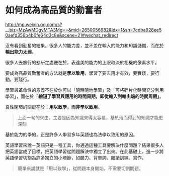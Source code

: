 # 如何成為高品質的勤奮者

http://mp.weixin.qq.com/s?__biz=MzAwMDgyMTA3Mg==&mid=2650056982&idx=1&sn=7cdba928ee50aefd356b4b0fe64d3c8e&scene=21#wechat_redirect

沒有看到勤奮的結果。很多人的能力差，並不差在輸入的能力和知識儲備，而在於**輸出能力太弱**。

很多人去旅行的悲研之處便在於，表達美的能力的上限取決於相機的像素水平。

要成為高品質勤奮者的方法就是**學以致用**，學習了要去用才有效，要實踐，要行動，要踐行。

學習最革命性的意義不在於你可以「隨時隨地學習」及「可將碎片化時間充分利用學習」，而在於「**縮短了學習與應用的時間周期，即從輸入到輸出端的時間周期」**。

良性閉環的關鍵在於：**用以致學，而非學以致用**。

> 上面一句的來由，主要是因為知識來得太容易，基於用而得到的知識才能更深刻

基於能力的學的，正是許多人學習多年英語也為法學以致用的原因。



英語學習來說－英語只是一種工具，你通過這種工具要解決什麼問題？結果很多人把英語當成了目標，把英語學習從問題解決中獨立了出來。在此基礎上，進一步將英語學習切割為許多獨立的小環節，如聽力、背單詞、閱讀訓練、寫作。



> 簡單來說就是「用以致學」，從問題本身開始，不需要切割問題。

